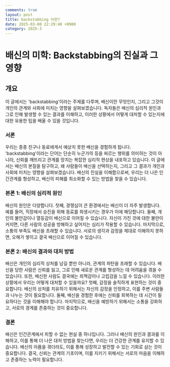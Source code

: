 ```yaml
---
comments: true
layout: post
title: backstabbing 이란?
date: 2025-03-08 22:29:40 +0900
category: 2025-3
---
```


# 배신의 미학: Backstabbing의 진실과 그 영향

## 개요
이 글에서는 'backstabbing'이라는 주제를 다루며, 배신이란 무엇인지, 그리고 그것이 개인의 관계와 사회에 미치는 영향을 살펴보겠습니다. 독자들은 배신의 심리적 원인과 그로 인해 발생할 수 있는 결과를 이해하고, 이러한 상황에서 어떻게 대처할 수 있는지에 대한 유용한 팁을 배울 수 있을 것입니다.

### 서론
우리는 종종 친구나 동료에게서 예상치 못한 배신을 경험하게 됩니다. 'backstabbing'이라는 단어는 단순히 누군가의 등을 찌르는 행위를 의미하는 것이 아니라, 신뢰를 깨뜨리고 관계를 망치는 복잡한 심리적 현상을 내포하고 있습니다. 이 글에서는 배신의 본질을 탐구하고, 왜 사람들이 배신을 선택하는지, 그리고 그 결과가 개인과 사회에 미치는 영향을 살펴보겠습니다. 배신의 진실을 이해함으로써, 우리는 더 나은 인간관계를 형성하고, 배신의 피해를 최소화할 수 있는 방법을 찾을 수 있습니다.

### 본론 1: 배신의 심리적 원인
배신의 원인은 다양합니다. 첫째, 경쟁심이 큰 환경에서는 배신이 더 자주 발생합니다. 예를 들어, 직장에서 승진을 위해 동료를 희생시키는 경우가 이에 해당합니다. 둘째, 개인의 불안감이나 열등감이 배신으로 이어질 수 있습니다. 자신이 가진 것에 대한 불만이 커지면, 다른 사람의 성공을 방해하고 싶어지는 심리가 작용할 수 있습니다. 마지막으로, 소통의 부족도 배신을 초래할 수 있습니다. 서로의 생각과 감정을 제대로 이해하지 못하면, 오해가 쌓이고 결국 배신으로 이어질 수 있습니다.

### 본론 2: 배신의 결과와 대처 방법
배신은 개인의 심리적 상처를 남길 뿐만 아니라, 관계의 파탄을 초래할 수 있습니다. 배신을 당한 사람은 신뢰를 잃고, 그로 인해 새로운 관계를 형성하는 데 어려움을 겪을 수 있습니다. 또한, 배신한 사람도 결국에는 죄책감이나 고립감을 느낄 수 있습니다. 이러한 상황에서 우리는 어떻게 대처할 수 있을까요? 첫째, 감정을 솔직하게 표현하는 것이 중요합니다. 배신의 상처를 치유하기 위해서는 자신의 감정을 인정하고, 이를 주변 사람들과 나누는 것이 필요합니다. 둘째, 배신을 경험한 후에는 신뢰를 회복하는 데 시간이 필요하다는 것을 이해해야 합니다. 마지막으로, 배신을 예방하기 위해서는 소통을 강화하고, 서로의 경계를 존중하는 것이 중요합니다.

### 결론
배신은 인간관계에서 피할 수 없는 현실 중 하나입니다. 그러나 배신의 원인과 결과를 이해하고, 이를 통해 더 나은 대처 방법을 찾는다면, 우리는 더 건강한 관계를 유지할 수 있습니다. 배신의 아픔을 겪더라도, 이를 통해 성장하고 발전할 수 있는 기회로 삼는 것이 중요합니다. 결국, 신뢰는 관계의 기초이며, 이를 지키기 위해서는 서로의 마음을 이해하고 존중하는 노력이 필요합니다.
